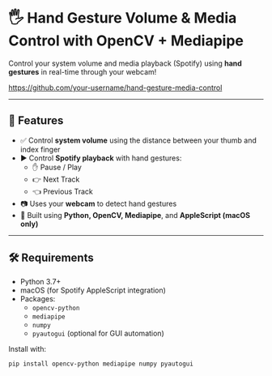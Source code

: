# 🖐️ Hand Gesture Volume & Media Control with OpenCV + Mediapipe

Control your system volume and media playback (Spotify) using **hand gestures** in real-time through your webcam!

https://github.com/your-username/hand-gesture-media-control

---

## 🎯 Features

- ✅ Control **system volume** using the distance between your thumb and index finger
- ▶️ Control **Spotify playback** with hand gestures:
  - ✋ Pause / Play
  - 👉 Next Track
  - 👈 Previous Track
- 📷 Uses your **webcam** to detect hand gestures
- 🧠 Built using **Python, OpenCV, Mediapipe**, and **AppleScript (macOS only)**

---

## 🛠️ Requirements

- Python 3.7+
- macOS (for Spotify AppleScript integration)
- Packages:
  - `opencv-python`
  - `mediapipe`
  - `numpy`
  - `pyautogui` (optional for GUI automation)

Install with:

```bash
pip install opencv-python mediapipe numpy pyautogui
